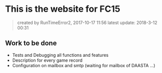 # This is the website for FC15
> created by RunTimeError2, 2017-10-17 11:56
latest update: 2018-3-12 00:31

## Work to be done
- Tests and Debugging all functions and features
- Description for every game record
- Configuration on mailbox and smtp (waiting for mailbox of DAASTA ...)
